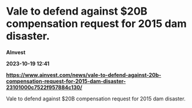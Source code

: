 # Vale to defend against $20B compensation request for 2015 dam disaster.
**AInvest**

**2023-10-19 12:41**

**https://www.ainvest.com/news/vale-to-defend-against-20b-compensation-request-for-2015-dam-disaster-23101000c7522f957884c130/**

Vale to defend against $20B compensation request for 2015 dam disaster.